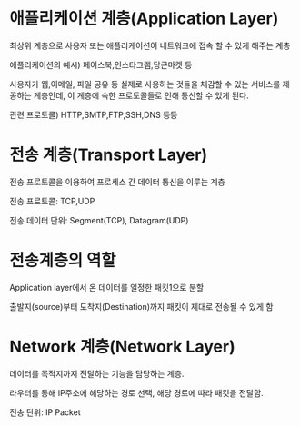 # 애플리케이션 계층(Application Layer)

최상위 계층으로 사용자 또는 애플리케이션이 네트워크에 접속 할 수 있게 해주는 계층

애플리케이션의 예시) 페이스북,인스타그램,당근마켓 등

사용자가 웹,이메일, 파일 공유 등 실제로 사용하는 것들을 체감할 수 있는 서비스를 제공하는 계층인데, 이 계층에 속한 프로토콜들로 인해 통신할 수 있게 된다.

관련 프로토콜) HTTP,SMTP,FTP,SSH,DNS 등등

# 전송 계층(Transport Layer)

전송 프로토콜을 이용하여 프로세스 간 데이터 통신을 이루는 계층

전송 프로토콜: TCP,UDP

전송 데이터 단위: Segment(TCP), Datagram(UDP)

# 전송계층의 역할

Application layer에서 온 데이터를 일정한 패킷1으로 분할

출발지(source)부터 도착지(Destination)까지 패킷이 제대로 전송될 수 있게 함

# Network 계층(Network Layer)

데이터를 목적지까지 전달하는 기능을 담당하는 계층.

라우터를 통해 IP주소에 해당하는 경로 선택, 해당 경로에 따라 패킷을 전달함.

전송 단위: IP Packet



